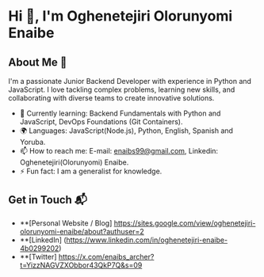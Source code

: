 # Hi 👋, I'm Oghenetejiri Olorunyomi Enaibe 

## About Me 🚀

I'm a passionate Junior Backend Developer with experience in Python and JavaScript. I love tackling complex problems, learning new skills, and collaborating with diverse teams to create innovative solutions.

- 🌱 Currently learning: Backend Fundamentals with Python and JavaScript, DevOps Foundations (Git Containers).
- 🌍 Languages: JavaScript(Node.js), Python, English, Spanish and Yoruba.
- 📫 How to reach me: E-mail: enaibs99@gmail.com, Linkedin: Oghenetejiri(Olorunyomi) Enaibe.
- ⚡ Fun fact: I am a generalist for knowledge.


## Get in Touch 📬

- **[Personal Website / Blog] https://sites.google.com/view/oghenetejiri-olorunyomi-enaibe/about?authuser=2
- **[LinkedIn] (https://www.linkedin.com/in/oghenetejiri-enaibe-4b0299202)
- **[Twitter] https://x.com/enaibs_archer?t=YizzNAGVZXObbor43QkP7Q&s=09


